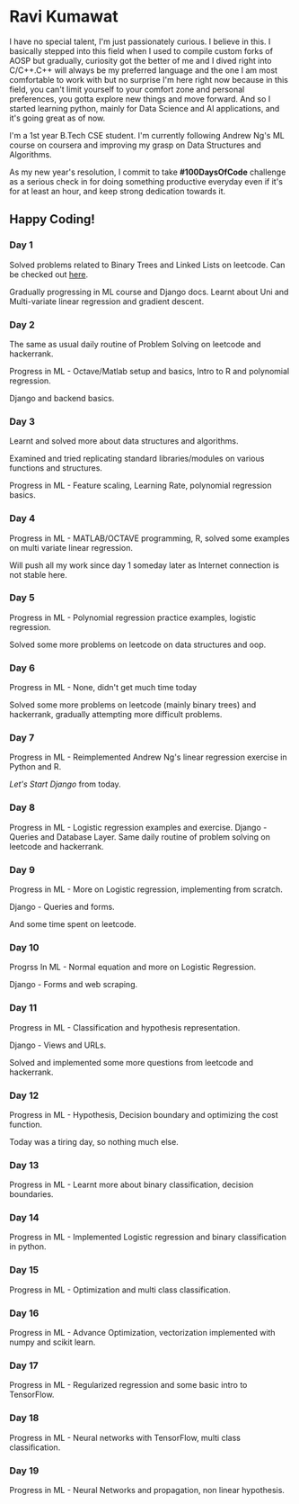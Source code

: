 # Ravi Kumawat
I have no special talent, I'm just passionately curious. I believe in this. I basically stepped into this field when I used to compile custom forks of AOSP but gradually, curiosity got the better of me and I dived right into C/C++.C++ will always be my preferred language and the one I am most comfortable to work with but no surprise I'm here right now because in this field, you can't limit yourself to your comfort zone and personal preferences, you gotta explore new things and move forward. And so I started learning python, mainly for Data Science and AI applications, and it's going great as of now.
 
I'm a 1st year B.Tech CSE student. I'm currently following Andrew Ng's ML course on coursera and improving my grasp on Data Structures and Algorithms.

As my new year's resolution, I commit to take **#100DaysOfCode** challenge as a serious check in for doing something productive everyday even if it's for at least an hour, and keep strong dedication towards it.

## Happy Coding!

### Day 1
Solved problems related to Binary Trees and Linked Lists on leetcode.
Can be checked out [here](https://leetcode.com/ravi4kumawat).

Gradually progressing in ML course and Django docs. Learnt about Uni and Multi-variate linear regression and gradient descent.

### Day 2
The same as usual daily routine of Problem Solving on leetcode and hackerrank.

Progress in ML - Octave/Matlab setup and basics, Intro to R and polynomial regression.

Django and backend basics.

### Day 3
Learnt and solved more about data structures and algorithms.

Examined and tried replicating standard libraries/modules on various functions and structures.

Progress in ML - Feature scaling, Learning Rate, polynomial regression basics.

### Day 4
Progress in ML - MATLAB/OCTAVE programming, R, solved some examples on multi variate linear regression.

Will push all my work since day 1 someday later as Internet connection is not stable here.

### Day 5
Progress in ML - Polynomial regression practice examples, logistic regression.

Solved some more problems on leetcode on data structures and oop.

### Day 6
Progress in ML - None, didn't get much time today

Solved some more problems on leetcode (mainly binary trees) and hackerrank, gradually attempting more difficult problems.

### Day 7
Progress in ML - Reimplemented Andrew Ng's linear regression exercise in Python and R.

*Let's Start Django* from today.

### Day 8
Progress in ML - Logistic regression examples and exercise.
Django - Queries and Database Layer.
Same daily routine of problem solving on leetcode and hackerrank.

### Day 9
Progress in ML - More on Logistic regression, implementing from scratch.

Django - Queries and forms.

And some time spent on leetcode.

### Day 10
Progrss In ML - Normal equation and more on Logistic Regression.

Django - Forms and web scraping.

### Day 11
Progress in ML - Classification and hypothesis representation.

Django - Views and URLs.

Solved and implemented some more questions from leetcode and hackerrank.

### Day 12
Progress in ML - Hypothesis, Decision boundary and optimizing the cost 
function.

Today was a tiring day, so nothing much else.

### Day 13
Progress in ML - Learnt more about binary classification, decision boundaries.

### Day 14
Progress in ML - Implemented Logistic regression and binary classification in python.

### Day 15
Progress in ML - Optimization and multi class classification.

### Day 16
Progress in ML - Advance Optimization, vectorization implemented with numpy and scikit learn.

### Day 17
Progress in ML - Regularized regression and some basic intro to TensorFlow.

### Day 18
Progress in ML - Neural networks with TensorFlow, multi class classification.

### Day 19
Progress in ML - Neural Networks and propagation, non linear hypothesis.

